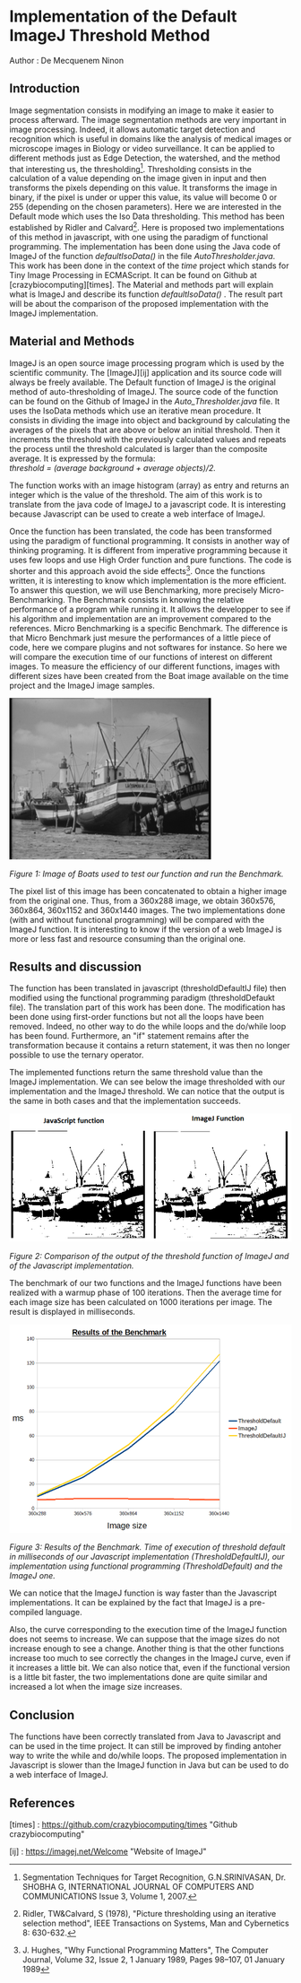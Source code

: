 # Implementation of the Default ImageJ Threshold Method

Author : De Mecquenem Ninon

## Introduction

Image segmentation consists in modifying an image to make it easier to process afterward. The image segmentation methods are very important in image processing. Indeed, it allows automatic target detection and recognition which is useful in domains like the analysis of medical images or microscope images in Biology or video surveillance. It can be applied to different methods just as Edge Detection, the watershed, and the method that interesting us, the thresholding[^SEG2007].
Thresholding consists in the calculation of a value depending on the image given in input and then transforms the pixels depending on this value. It transforms the image in binary, if the pixel is under or upper this value, its value will become 0 or 255 (depending on the chosen parameters).
Here we are interested in the Default mode which uses the Iso Data thresholding. This method has been established by Ridler and Calvard[^RID1978].
Here is proposed two implementations of this method in javascript, with one using the paradigm of functional programming. The implementation has been done using the Java code of ImageJ of the function *defaultIsoData()* in the file *AutoThresholder.java*.
This work has been done in the context of the *time* project which stands for Tiny Image Processing in ECMAScript. It can be found on Github at [crazybiocomputing][times].
The Material and methods part will explain what is ImageJ and describe its function *defaultIsoData()* . The result part will be about the comparison of the proposed implementation with the ImageJ implementation.


## Material and Methods

ImageJ is an open source image processing program which is used by the scientific community. The [ImageJ][ij] application and its source code will always be freely available.
The Default function of ImageJ is the original method of auto-thresholding of ImageJ. The source code of the function can be found on the Github of ImageJ in the *Auto_Thresholder.java* file. It uses the IsoData methods which use an iterative mean procedure.
It consists in dividing the image into object and background by calculating the averages of the pixels that are above or below an initial threshold. Then it increments the threshold with the previously calculated values and repeats the process until the threshold calculated is larger than the composite average.
It is expressed by the formula:  
*threshold = (average background + average objects)/2.*

The function works with an image histogram (array) as entry and returns an integer which is the value of the threshold.
The aim of this work is to translate from the java code of ImageJ to a javascript code. It is interesting because Javascript can be used to create a web interface of ImageJ.

Once the function has been translated, the code has been transformed using the paradigm of functional programming. It consists in another way of thinking programing.  It is different from imperative programming because it uses few loops and use High Order function and pure functions.  The code is shorter and this approach avoid the side effects[^JHU1989].
Once the functions written, it is interesting to know which implementation is the more efficient. To answer this question, we will use Benchmarking, more precisely Micro-Benchmarking. The Benchmark consists in knowing the relative performance of a program while running it. It allows the developper to see if his algorithm and implementation are an improvement compared to the references. Micro Benchmarking is a specific Benchmark. The difference is that Micro Benchmark just mesure the performances of a little piece of code, here we compare plugins and not softwares for instance.  So here we will compare the execution time of our functions of interest on different images.
To measure the efficiency of our different functions, images with different sizes have been created from the Boat image available on the time project and the ImageJ image samples.

![Image1](https://github.com/rmy17/bioinf-struct/blob/master/projectThreshold/images/Boats.png "Boats")


*Figure 1: Image of Boats used to test our function and run the Benchmark.*


The pixel list of this image has been concatenated to obtain a higher image from the original one.  Thus, from a 360x288 image, we obtain 360x576, 360x864, 360x1152 and 360x1440 images.
 The two implementations done (with and without functional programming) will be compared with the ImageJ function. It is interesting to know if the version of a web ImageJ is more or less fast and resource consuming than the original one.

## Results and discussion
The function has been translated in javascript (thresholdDefaultIJ file) then modified using the functional programming paradigm (thresholdDefaukt file). The translation part of this work has been done. The modification has been done using first-order functions but not all the loops have been removed. Indeed, no other way to do the while loops and the do/while loop has been found. Furthermore, an "if" statement remains after the transformation because it contains a return statement, it was then no longer possible to use the ternary operator.

The implemented functions return the same threshold value than the ImageJ implementation. We can see below the image thresholded with our implementation and the ImageJ threshold. We can notice that the output is the same in both cases and that the implementation succeeds.

![Image2](https://github.com/rmy17/bioinf-struct/blob/master/projectThreshold/images/ComparisonImageJFunctionDefaultThreshold.png "Comparison ImageJ Function Default Threshold")


*Figure 2: Comparison of the output of the threshold function of ImageJ and of the Javascript implementation.*

The benchmark of our two functions and the ImageJ functions have been realized with a warmup phase of 100 iterations. Then the average time for each image size has been calculated on 1000 iterations per image. The result is displayed in milliseconds.

![Image3](https://github.com/rmy17/bioinf-struct/blob/master/projectThreshold/images/ResultsBenchmarkThresholdDefault.png "Comparison ImageJ Function Default Threshold")


*Figure 3: Results of the Benchmark. Time of execution of threshold default in milliseconds of our Javascript implementation (ThresholdDefaultIJ), our implementation using functional programming (ThresholdDefault) and the ImageJ one.*


We can notice that the ImageJ function is way faster than the Javascript implementations. It can be explained by the fact that ImageJ is a pre-compiled language.

Also, the curve corresponding to the execution time of the ImageJ function does not seems to increase. We can suppose that the image sizes do not increase enough to see a change. Another thing is that the other functions increase too much to see correctly the changes in the ImageJ curve, even if it increases a little bit.
We can also notice that, even if the functional version is a little bit faster, the two implementations done are quite similar and increased a lot when the image size increases.

## Conclusion
The functions have been correctly translated from Java to Javascript and can be used in the time project.
It can still be improved by finding antoher way to write the while and do/while loops.
The proposed implementation in Javascript is slower than the ImageJ function in Java but can be used to do a web interface of ImageJ.

## References
[^SEG2007]: Segmentation Techniques for Target Recognition, G.N.SRINIVASAN, Dr. SHOBHA G, INTERNATIONAL JOURNAL OF COMPUTERS AND COMMUNICATIONS Issue 3, Volume 1, 2007.

[^HET2013]: Hetal J. Vala, Prof. Astha Baxi, "A Review on Otsu Image Segmentation Algorithm", International Journal of Advanced Research in Computer Engineering & Technology (IJARCET), Volume 2, Issue 2, February 2013

[^RID1978]: Ridler, TW&Calvard, S (1978), "Picture thresholding using an iterative selection method", IEEE Transactions on Systems, Man and Cybernetics 8: 630-632.

[^JHU1989]:  J. Hughes, "Why Functional Programming Matters", The Computer Journal, Volume 32, Issue 2, 1 January 1989, Pages 98–107,  01 January 1989

[times] : https://github.com/crazybiocomputing/times "Github crazybiocomputing"

[ij] : https://imagej.net/Welcome "Website of ImageJ"

